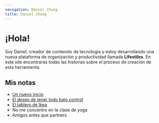 ```yaml
---
navigation: Daniel Chung
title: Daniel Chung
---
```


# ¡Hola!

Soy Daniel, creador de contenido de tecnología y estoy desarrollando una nueva plataforma de organización y productividad llamada **Lifestiles**. En este site encontrarás todas las historias sobre el proceso de creación de esta herramienta.

## Mis notas

- [Un nuevo inicio](/un-nuevo-inicio)
- [El deseo de tener todo bajo control](/el-deseo-de-tener-todo-bajo-control)
- [El tablero de Ikea](/el-tablero-de-ikea)
- No me concentro en la clase de yoga
- Amigos antes que partners
